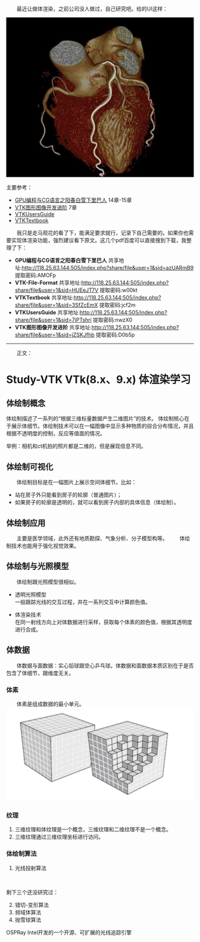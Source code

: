 &emsp;&emsp;最近让做体渲染，之前公司没人做过，自己研究吧。给的UI这样：



![](vx_images/001.png)


主要参考：
* [GPU编程与CG语言之阳春白雪下里巴人](https://zhuanlan.zhihu.com/p/84268704) 14章-15章 
* [VTK图形图像开发进阶](https://blog.csdn.net/www_doling_net)  7章
* [VTKUsersGuide](https://vtk.org/vtk-users-guide/)
* [VTKTextbook](https://vtk.org/vtk-textbook/)


&emsp;&emsp;我只是走马观花的看了下，能满足要求就行，记录下自己需要的。如果你也需要实现体渲染功能，强烈建议看下原文。这几个pdf百度可以直接搜到下载，我整理了下：
- **GPU编程与CG语言之阳春白雪下里巴人** 
共享地址:http://118.25.63.144:505/index.php?share/file&user=1&sid=azUARmB9  提取密码:AMOFp
- **VTK-File-Format**
 共享地址:http://118.25.63.144:505/index.php?share/file&user=1&sid=HUEeJT7V  提取密码:w00kt
- **VTKTextbook** 
共享地址:http://118.25.63.144:505/index.php?share/file&user=1&sid=3SfZcEmX  提取密码:jcf2m
- **VTKUsersGuide** 
共享地址:http://118.25.63.144:505/index.php?share/file&user=1&sid=7jPTshri  提取密码:nwzX0
- **VTK图形图像开发进阶** 
共享地址:http://118.25.63.144:505/index.php?share/file&user=1&sid=jZSKJfhb  提取密码:D0b5p



---

&emsp;&emsp;正文：


# Study-VTK VTk(8.x、9.x) 体渲染学习

## 体绘制概念

体绘制描述了一系列的“根据三维标量数据产生二维图片”的技术。
体绘制核心在于展示体细节。体绘制技术可以在一幅图像中显示多种物质的综合分布情况，并且根据不透明度的控制，反应等值面的情况。

举例：相机和ct机拍的照片都是二维的，但是展现信息不同。

## 体绘制可视化

&emsp;&emsp;体绘制目标是在一幅图片上展示空间体细节。比如：
- 站在房子外只能看到房子的轮廓（普通图片）；
- 如果房子的轮廓是透明的，就可以看到房子内部的具体信息（体绘制）。


## 体绘制应用

&emsp;&emsp;主要是医学领域，此外还有地质勘探、气象分析、分子模型构等。
&emsp;&emsp;体绘制技术也能用于强化视觉效果。


## 体绘制与光照模型
&emsp;&emsp;体绘制跟光照模型很相似。

* 透明光照模型  
一般跟踪光线的交互过程，并在一系列交互中计算颜色值。

* 体渲染技术  
在同一射线方向上对体数据进行采样，获取每个体素的颜色值，根据其透明度进行合成。


## 体数据

&emsp;&emsp;体数据与面数据：实心铅球跟空心乒乓球。体数据和面数据本质区别在于是否包含了体细节，跟维度无关。
### 体素
&emsp;&emsp;体素是组成数据的最小单元。
![](vx_images/4766849178386.png)


### 纹理

1. 三维纹理和体纹理是一个概念，三维纹理和二维纹理不是一个概念。
2. 三维纹理通过三维纹理坐标进行访问。


### 体绘制算法
1. 光线投射算法

&emsp;&emsp;


剩下三个还没研究过：

2. 错切-变形算法
3. 频域体算法
4. 抛雪球算法








OSPRay  Intel开发的一个开源、可扩展的光线追踪引擎









